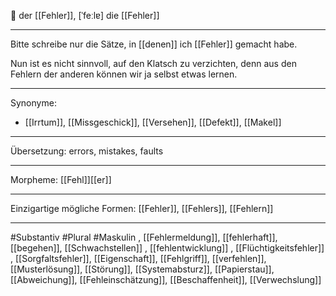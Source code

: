 🔵 der [[Fehler]], [ˈfeːlɐ]
die [[Fehler]]

---
Bitte schreibe nur die Sätze, in [[denen]] ich [[Fehler]] gemacht habe.

Nun ist es nicht sinnvoll, auf den Klatsch zu verzichten, denn aus den Fehlern der anderen können wir ja selbst etwas lernen.

---
Synonyme:
- [[Irrtum]], [[Missgeschick]], [[Versehen]], [[Defekt]], [[Makel]]

---
Übersetzung: errors, mistakes, faults

---
Morpheme:
[[Fehl]][[er]]

---
Einzigartige mögliche Formen: [[Fehler]], [[Fehlers]], [[Fehlern]]

---
#Substantiv #Plural #Maskulin
, [[Fehlermeldung]], [[fehlerhaft]], [[begehen]], [[Schwachstellen]]
, [[fehlentwicklung]]
, [[Flüchtigkeitsfehler]]
, [[Sorgfaltsfehler]], [[Eigenschaft]], [[Fehlgriff]], [[verfehlen]], [[Musterlösung]], [[Störung]], [[Systemabsturz]], [[Papierstau]], [[Abweichung]], [[Fehleinschätzung]], [[Beschaffenheit]], [[Verwechslung]]
